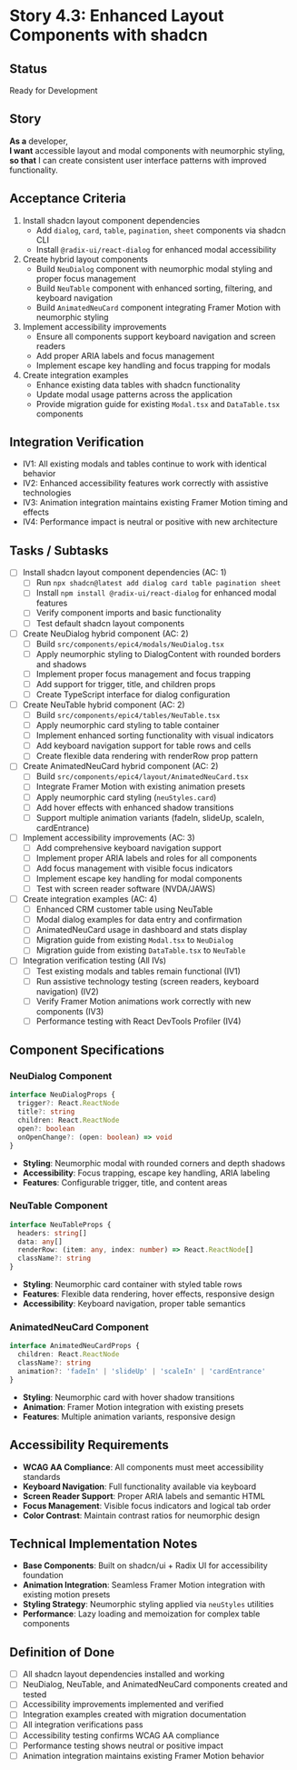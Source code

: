 # Story 4.3: Enhanced Layout Components with shadcn

## Status  
Ready for Development

## Story
**As a** developer,  
**I want** accessible layout and modal components with neumorphic styling,  
**so that** I can create consistent user interface patterns with improved functionality.

## Acceptance Criteria
1. Install shadcn layout component dependencies
   - Add `dialog`, `card`, `table`, `pagination`, `sheet` components via shadcn CLI
   - Install `@radix-ui/react-dialog` for enhanced modal accessibility
2. Create hybrid layout components
   - Build `NeuDialog` component with neumorphic modal styling and proper focus management
   - Build `NeuTable` component with enhanced sorting, filtering, and keyboard navigation
   - Build `AnimatedNeuCard` component integrating Framer Motion with neumorphic styling
3. Implement accessibility improvements
   - Ensure all components support keyboard navigation and screen readers
   - Add proper ARIA labels and focus management
   - Implement escape key handling and focus trapping for modals
4. Create integration examples
   - Enhance existing data tables with shadcn functionality
   - Update modal usage patterns across the application
   - Provide migration guide for existing `Modal.tsx` and `DataTable.tsx` components

## Integration Verification
- IV1: All existing modals and tables continue to work with identical behavior
- IV2: Enhanced accessibility features work correctly with assistive technologies
- IV3: Animation integration maintains existing Framer Motion timing and effects
- IV4: Performance impact is neutral or positive with new architecture

## Tasks / Subtasks
- [ ] Install shadcn layout component dependencies (AC: 1)
  - [ ] Run `npx shadcn@latest add dialog card table pagination sheet`
  - [ ] Install `npm install @radix-ui/react-dialog` for enhanced modal features
  - [ ] Verify component imports and basic functionality
  - [ ] Test default shadcn layout components
- [ ] Create NeuDialog hybrid component (AC: 2)
  - [ ] Build `src/components/epic4/modals/NeuDialog.tsx`
  - [ ] Apply neumorphic styling to DialogContent with rounded borders and shadows
  - [ ] Implement proper focus management and focus trapping
  - [ ] Add support for trigger, title, and children props
  - [ ] Create TypeScript interface for dialog configuration
- [ ] Create NeuTable hybrid component (AC: 2)
  - [ ] Build `src/components/epic4/tables/NeuTable.tsx`
  - [ ] Apply neumorphic card styling to table container
  - [ ] Implement enhanced sorting functionality with visual indicators
  - [ ] Add keyboard navigation support for table rows and cells
  - [ ] Create flexible data rendering with renderRow prop pattern
- [ ] Create AnimatedNeuCard hybrid component (AC: 2)
  - [ ] Build `src/components/epic4/layout/AnimatedNeuCard.tsx`
  - [ ] Integrate Framer Motion with existing animation presets
  - [ ] Apply neumorphic card styling (`neuStyles.card`)
  - [ ] Add hover effects with enhanced shadow transitions
  - [ ] Support multiple animation variants (fadeIn, slideUp, scaleIn, cardEntrance)
- [ ] Implement accessibility improvements (AC: 3)
  - [ ] Add comprehensive keyboard navigation support
  - [ ] Implement proper ARIA labels and roles for all components
  - [ ] Add focus management with visible focus indicators
  - [ ] Implement escape key handling for modal components
  - [ ] Test with screen reader software (NVDA/JAWS)
- [ ] Create integration examples (AC: 4)
  - [ ] Enhanced CRM customer table using NeuTable
  - [ ] Modal dialog examples for data entry and confirmation
  - [ ] AnimatedNeuCard usage in dashboard and stats display
  - [ ] Migration guide from existing `Modal.tsx` to `NeuDialog`
  - [ ] Migration guide from existing `DataTable.tsx` to `NeuTable`
- [ ] Integration verification testing (All IVs)
  - [ ] Test existing modals and tables remain functional (IV1)
  - [ ] Run assistive technology testing (screen readers, keyboard navigation) (IV2)
  - [ ] Verify Framer Motion animations work correctly with new components (IV3)
  - [ ] Performance testing with React DevTools Profiler (IV4)

## Component Specifications

### NeuDialog Component
```typescript
interface NeuDialogProps {
  trigger?: React.ReactNode
  title?: string
  children: React.ReactNode
  open?: boolean
  onOpenChange?: (open: boolean) => void
}
```
- **Styling**: Neumorphic modal with rounded corners and depth shadows
- **Accessibility**: Focus trapping, escape key handling, ARIA labeling
- **Features**: Configurable trigger, title, and content areas

### NeuTable Component
```typescript
interface NeuTableProps {
  headers: string[]
  data: any[]
  renderRow: (item: any, index: number) => React.ReactNode[]
  className?: string
}
```
- **Styling**: Neumorphic card container with styled table rows
- **Features**: Flexible data rendering, hover effects, responsive design
- **Accessibility**: Keyboard navigation, proper table semantics

### AnimatedNeuCard Component
```typescript
interface AnimatedNeuCardProps {
  children: React.ReactNode
  className?: string
  animation?: 'fadeIn' | 'slideUp' | 'scaleIn' | 'cardEntrance'
}
```
- **Styling**: Neumorphic card with hover shadow transitions
- **Animation**: Framer Motion integration with existing presets
- **Features**: Multiple animation variants, responsive design

## Accessibility Requirements
- **WCAG AA Compliance**: All components must meet accessibility standards
- **Keyboard Navigation**: Full functionality available via keyboard
- **Screen Reader Support**: Proper ARIA labels and semantic HTML
- **Focus Management**: Visible focus indicators and logical tab order
- **Color Contrast**: Maintain contrast ratios for neumorphic design

## Technical Implementation Notes
- **Base Components**: Built on shadcn/ui + Radix UI for accessibility foundation
- **Animation Integration**: Seamless Framer Motion integration with existing motion presets
- **Styling Strategy**: Neumorphic styling applied via `neuStyles` utilities
- **Performance**: Lazy loading and memoization for complex table components

## Definition of Done
- [ ] All shadcn layout dependencies installed and working
- [ ] NeuDialog, NeuTable, and AnimatedNeuCard components created and tested
- [ ] Accessibility improvements implemented and verified
- [ ] Integration examples created with migration documentation
- [ ] All integration verifications pass
- [ ] Accessibility testing confirms WCAG AA compliance
- [ ] Performance testing shows neutral or positive impact
- [ ] Animation integration maintains existing Framer Motion behavior